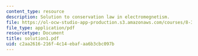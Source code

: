 ```yaml
---
content_type: resource
description: Solution to conservation law in electromegnetism.
file: https://ol-ocw-studio-app-production.s3.amazonaws.com/courses/8-311-electromagnetic-theory-spring-2004/c2aa2616216f4c14ebafaa6b3cbc097b_solution1.pdf
file_type: application/pdf
resourcetype: Document
title: solution1.pdf
uid: c2aa2616-216f-4c14-ebaf-aa6b3cbc097b
---
```

